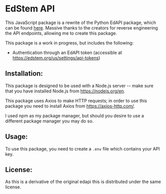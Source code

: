 # EdStem API

This JavaScript package is a rewrite of the Python EdAPI package, which can be found [here](https://github.com/smartspot2/edapi/). Massive thanks to the creators for reverse engineering the API endpoints, allowing me to create this package. 

This package is a work in progress, but includes the following:
- Authentication through an EdAPI token (accessible at https://edstem.org/us/settings/api-tokens)


## Installation:
This package is designed to be used with a Node.js server -- make sure that you have installed Node.js from https://nodejs.org/en.

This package uses Axios to make HTTP requests; in order to use this package you need to install Axios from https://axios-http.com/.

I used npm as my package manager, but should you desire to use a different package manager you may do so.

## Usage:
To use this package, you need to create a `.env` file which contains your API key. 

## License:
As this is a derivative of the original edapi this is distributed under the same license.
